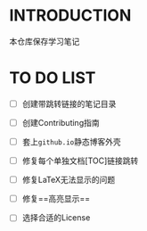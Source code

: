 # INTRODUCTION

本仓库保存学习笔记

# TO DO LIST

- [ ] 创建带跳转链接的笔记目录
- [ ] 创建Contributing指南
- [ ] 套上`github.io`静态博客外壳
- [ ] 修复每个单独文档[TOC]链接跳转
- [ ] 修复LaTeX无法显示的问题
- [ ] 修复==高亮显示==
- [ ] 选择合适的License



